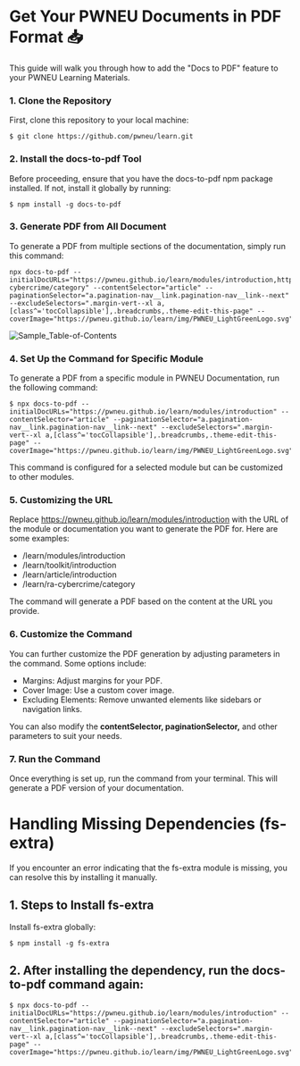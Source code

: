 # Get Your PWNEU Documents in PDF Format 📥
 
This guide will walk you through how to add the "Docs to PDF" feature to your PWNEU Learning Materials.

### 1. Clone the Repository <br>
First, clone this repository to your local machine:

```
$ git clone https://github.com/pwneu/learn.git
```

### 2. Install the docs-to-pdf Tool <br>

Before proceeding, ensure that you have the docs-to-pdf npm package installed. If not, install it globally by running:

```
$ npm install -g docs-to-pdf
```

### 3.  Generate PDF from All Document

To generate a PDF from multiple sections of the documentation, simply run this command:

```
npx docs-to-pdf --initialDocURLs="https://pwneu.github.io/learn/modules/introduction,https://pwneu.github.io/learn/toolkit/introduction,https://pwneu.github.io/learn/article/introduction,https://pwneu.github.io/learn/ra-cybercrime/category" --contentSelector="article" --paginationSelector="a.pagination-nav__link.pagination-nav__link--next" --excludeSelectors=".margin-vert--xl a,[class^='tocCollapsible'],.breadcrumbs,.theme-edit-this-page" --coverImage="https://pwneu.github.io/learn/img/PWNEU_LightGreenLogo.svg"
```

<img
  src=""
  alt="Sample_Table-of-Contents"
/>

### 4. Set Up the Command for Specific Module <br> 

To generate a PDF from a specific module in PWNEU Documentation, run the following command:

```
$ npx docs-to-pdf --initialDocURLs="https://pwneu.github.io/learn/modules/introduction" --contentSelector="article" --paginationSelector="a.pagination-nav__link.pagination-nav__link--next" --excludeSelectors=".margin-vert--xl a,[class^='tocCollapsible'],.breadcrumbs,.theme-edit-this-page" --coverImage="https://pwneu.github.io/learn/img/PWNEU_LightGreenLogo.svg"
```

This command is configured for a selected module but can be customized to other modules.


### 5. Customizing the URL <br>
Replace https://pwneu.github.io/learn/modules/introduction with the URL of the module or documentation you want to generate the PDF for. Here are some examples:

- /learn/modules/introduction
- /learn/toolkit/introduction
- /learn/article/introduction
- /learn/ra-cybercrime/category

The command will generate a PDF based on the content at the URL you provide.


### 6. Customize the Command <br>
You can further customize the PDF generation by adjusting parameters in the command. Some options include:

- Margins: Adjust margins for your PDF.
- Cover Image: Use a custom cover image.
- Excluding Elements: Remove unwanted elements like sidebars or navigation links.

You can also modify the **contentSelector, paginationSelector,** and other parameters to suit your needs.


### 7. Run the Command <br>
Once everything is set up, run the command from your terminal. This will generate a PDF version of your documentation.


# Handling Missing Dependencies (fs-extra)
If you encounter an error indicating that the fs-extra module is missing, you can resolve this by installing it manually.

## 1. Steps to Install fs-extra <br>
Install fs-extra globally:

```
$ npm install -g fs-extra
```
## 2. After installing the dependency, run the docs-to-pdf command again: <br>

```
$ npx docs-to-pdf --initialDocURLs="https://pwneu.github.io/learn/modules/introduction" --contentSelector="article" --paginationSelector="a.pagination-nav__link.pagination-nav__link--next" --excludeSelectors=".margin-vert--xl a,[class^='tocCollapsible'],.breadcrumbs,.theme-edit-this-page" --coverImage="https://pwneu.github.io/learn/img/PWNEU_LightGreenLogo.svg"
```


